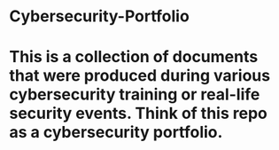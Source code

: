# Cybersecurity-Portfolio
# This is a collection of documents that were produced during various cybersecurity training or real-life security events. Think of this repo as a cybersecurity portfolio.
